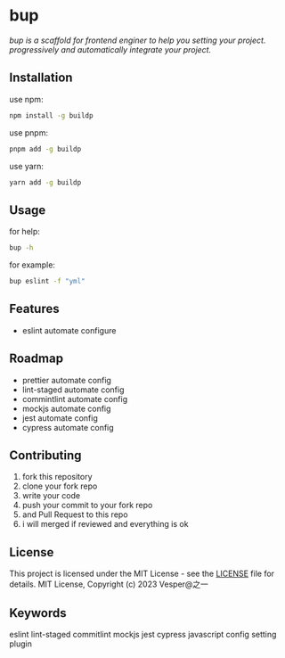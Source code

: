 # bup

*bup is a scaffold for frontend enginer to help you setting your project. progressively and automatically integrate your project.*

## Installation

use npm:

```bash
npm install -g buildp
```

use pnpm:

```bash
pnpm add -g buildp
```

use yarn:

```bash
yarn add -g buildp
```

## Usage

for help:

```bash
bup -h
```

for example:

```bash
bup eslint -f "yml"
```

## Features

- eslint automate configure

## Roadmap

- prettier automate config
- lint-staged automate config
- commintlint automate config
- mockjs automate config
- jest automate config
- cypress automate config

## Contributing

1. fork this repository
2. clone your fork repo
3. write your code
4. push your commit to your fork repo
5. and Pull Request to this repo
6. i will merged if reviewed and everything is ok

## License

This project is licensed under the MIT License - see the [LICENSE](LICENSE) file for details.
MIT License, Copyright (c) 2023 Vesper@之一

## Keywords

eslint lint-staged commitlint mockjs jest cypress javascript config setting plugin
